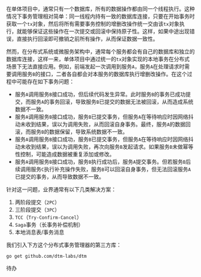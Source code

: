 在单体项目中，通常只有一个数据库，所有的数据操作都由同一个线程执行。这种情况下事务管理相对简单：同一线程内持有一致的数据库连接，只要在开始事务时获取一个`tx`对象，然后将所有需要事务控制的增删改操作统一交由该`tx`对象执行，就能够保证这些操作在一次提交或回滚中保持原子性。这样，如果中途出现错误，直接执行回滚即可撤销之前所有操作，从而保证数据一致性。

然而，在分布式系统或微服务架构中，通常每个服务都会有自己的数据库和独立的数据库连接，这样一来，单体项目中通过统一的`tx`对象实现的本地事务在分布式场景下无法直接应用。例如，前端发起一次调用到服务`A`，服务`A`在处理请求时需要调用服务`B`的接口，二者各自都会对本服务的数据库执行增删改操作。在这个过程中可能存在如下事务问题：

- 服务`A`调用服务`B`接口成功，但后续代码发生异常。此时服务`B`的事务已成功提交，而服务`A`的事务回滚，导致服务`B`已提交的数据无法被回滚，从而造成系统数据不一致。
- 服务`A`调用服务`B`接口成功，服务`B`已提交事务，但服务`A`在等待响应时因网络抖动未收到结果，误以为调用失败，从而回滚自身事务。最终，服务`A`的数据回滚，而服务`B`的数据保留，导致系统数据不一致。
- 服务`A`调用服务`B`接口成功，服务`B`已提交事务，但服务`A`在等待响应时因网络抖动未收到结果，误以为调用失败，再次向服务`B`发起请求。如果服务`B`未做幂等性控制，可能造成数据被重复添加或修改。
- 服务`A`调用服务`B`接口成功，服务`B`执行成功后，服务`A`提交事务。但若服务`B`后续调用服务`C`执行补充操作失败，服务`B`可以回滚自身事务，但无法回滚服务`A`已提交的事务，从而导致数据不一致。

针对这一问题，业界通常有以下几类解决方案：

1. 两阶段提交（`2PC`）
2. 三阶段提交（`3PC`）
3. `TCC`（`Try-Confirm-Cancel`）
4. `Saga`事务（长事务补偿机制）
5. 本地消息表/事务消息

我们引入下方这个分布式事务管理器的第三方库：

```
go get github.com/dtm-labs/dtm
```

待办